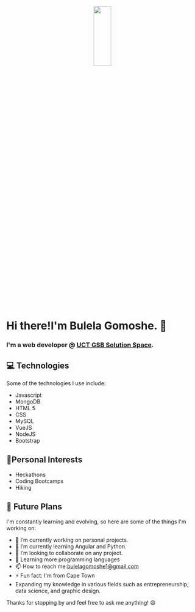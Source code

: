
<div align="center";"><img width="30%" height="20%" src="https://media.giphy.com/media/qgQUggAC3Pfv687qPC/giphy.gif" alt=""></div>

# Hi there!I'm Bulela Gomoshe. 👋
### I'm a web developer @ <a href="https://gsbsolutionspace.uct.ac.za/">UCT GSB Solution Space</a>.
                                                                                                                  

## 💻 Technologies

 Some of the technologies I use include:

- Javascript
- MongoDB
- HTML 5
- CSS
- MySQL
- VueJS
- NodeJS
- Bootstrap

## 🤖Personal Interests

- Heckathons
- Coding Bootcamps
- Hiking
                                                                                                                    
## 🚀 Future Plans

I'm constantly learning and evolving, so here are some of the things I'm working on:
- 🔭 I’m currently working on personal projects.
- 🌱 I’m currently learning Angular and Python.
- 👯 I’m looking to collaborate on any project.
- 🤔 Learning more programming languages
- 📫 How to reach me:bulelagomoshe1@gmail.com
- ⚡ Fun fact: I'm from Cape Town
- Expanding my knowledge in various fields such as entrepreneurship, data science, and graphic design.

Thanks for stopping by and feel free to ask me anything! 😄


